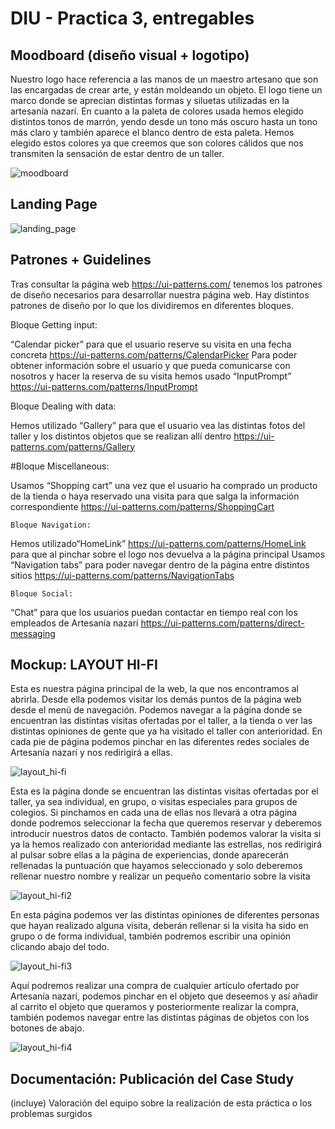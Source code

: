 # DIU - Practica 3, entregables

## Moodboard (diseño visual + logotipo)   
Nuestro logo hace referencia a las manos de un maestro artesano que son las encargadas de crear arte, y están moldeando un objeto. El logo tiene un marco donde se aprecian distintas formas y siluetas utilizadas en la artesanía nazarí. En cuanto a la paleta de colores usada hemos elegido distintos tonos de marrón, yendo desde un tono más oscuro hasta un tono más claro y también aparece el blanco dentro de esta paleta. Hemos elegido estos colores ya que creemos que son colores cálidos que nos transmiten la sensación de estar dentro de un taller.

![moodboard](https://github.com/AlejandroNunezSuarez/DIU/assets/57531159/bac2d379-675f-4888-af29-b1c02a7fb821)

## Landing Page
![landing_page](https://github.com/AlejandroNunezSuarez/DIU/assets/57531159/a16f173c-be63-43b0-a087-116d0f3eafa2)

## Patrones + Guidelines

Tras consultar la página web https://ui-patterns.com/ tenemos los patrones de diseño necesarios para desarrollar nuestra página web. Hay distintos patrones de diseño por lo que los dividiremos en diferentes bloques.

Bloque Getting input:

“Calendar picker” para que el usuario reserve su visita en una fecha concreta https://ui-patterns.com/patterns/CalendarPicker
Para poder obtener información sobre el usuario y que pueda comunicarse con nosotros y hacer la reserva de su visita hemos usado “InputPrompt” https://ui-patterns.com/patterns/InputPrompt

Bloque Dealing with data:

Hemos utilizado “Gallery” para que el usuario vea las distintas fotos del taller y los distintos objetos que se realizan allí dentro https://ui-patterns.com/patterns/Gallery

#Bloque Miscellaneous:

Usamos “Shopping cart” una vez que el usuario ha comprado un producto de la tienda o haya reservado una visita para que salga la información correspondiente https://ui-patterns.com/patterns/ShoppingCart



	Bloque Navigation:

Hemos utilizado“HomeLink” https://ui-patterns.com/patterns/HomeLink para que al pinchar sobre el logo nos devuelva a la página principal
Usamos “Navigation tabs” para poder navegar dentro de la página entre distintos sitios https://ui-patterns.com/patterns/NavigationTabs


	Bloque Social:

“Chat” para que los usuarios puedan contactar en tiempo real con los empleados de Artesanía nazarí https://ui-patterns.com/patterns/direct-messaging


## Mockup: LAYOUT HI-FI
Esta es nuestra página principal de la web, la que nos encontramos al abrirla. Desde ella podemos visitar los demás puntos de la página web desde el menú de navegación. Podemos navegar a la página donde se encuentran las distintas visitas ofertadas por el taller, a la tienda o ver las distintas opiniones de gente que ya ha visitado el taller con anterioridad. En cada pie de página podemos pinchar en las diferentes redes sociales de Artesanía nazarí y nos redirigirá a ellas.

![layout_hi-fi](https://github.com/AlejandroNunezSuarez/DIU/assets/57531159/543554c1-48fb-4fcb-8ef6-0d51cf42487f)

Esta es la página donde se encuentran las distintas visitas ofertadas por el taller, ya sea individual, en grupo, o visitas especiales para grupos de colegios. Si pinchamos en cada una de ellas nos llevará a otra página donde podremos seleccionar la fecha que queremos reservar  y deberemos introducir nuestros datos de contacto. También podemos valorar la visita si ya la hemos realizado con anterioridad mediante las estrellas, nos redirigirá al pulsar sobre ellas a la página de experiencias, donde aparecerán rellenadas la puntuación que hayamos seleccionado y solo deberemos rellenar nuestro nombre y realizar un pequeño comentario sobre la visita

![layout_hi-fi2](https://github.com/AlejandroNunezSuarez/DIU/assets/57531159/cc13d6f0-0818-4f7c-aa78-a802a0fa5b85)

En esta página podemos ver las distintas opiniones de diferentes personas que hayan realizado alguna visita, deberán rellenar si la visita ha sido en grupo o de forma individual, también podremos escribir una opinión clicando abajo del todo. 

![layout_hi-fi3](https://github.com/AlejandroNunezSuarez/DIU/assets/57531159/29c02b28-ff7e-46db-919e-e957aa407718)

Aquí podremos realizar una compra de cualquier artículo ofertado por Artesanía nazarí, podemos pinchar en el objeto que deseemos y así añadir al carrito el objeto que queramos y posteriormente realizar la compra, también podemos navegar entre las distintas páginas de objetos con los botones de abajo. 

![layout_hi-fi4](https://github.com/AlejandroNunezSuarez/DIU/assets/57531159/e7361539-6c2b-44c4-82b6-6a57aab6d9f3)


## Documentación: Publicación del Case Study


(incluye) Valoración del equipo sobre la realización de esta práctica o los problemas surgidos
 

